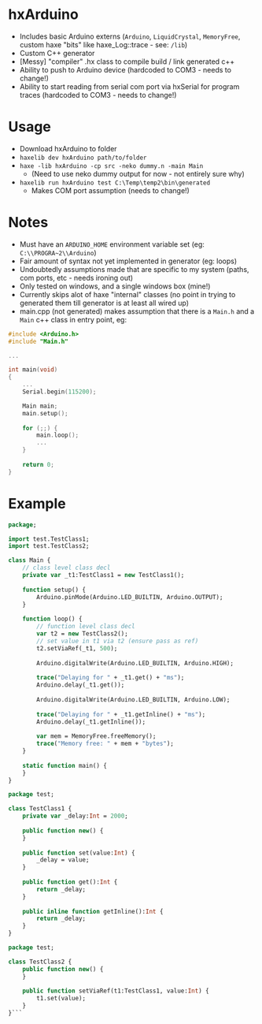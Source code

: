 # hxArduino

* Includes basic Arduino externs (`Arduino`, `LiquidCrystal`, `MemoryFree`, custom haxe "bits" like haxe_Log::trace - see: `/lib`)
* Custom C++ generator 
* [Messy] "compiler" .hx class to compile build / link generated c++
* Ability to push to Arduino device (hardcoded to COM3 - needs to change!)
* Ability to start reading from serial com port via hxSerial for program traces (hardcoded to COM3 - needs to change!)

# Usage
* Download hxArduino to folder
* `haxelib dev hxArduino path/to/folder`
* `haxe -lib hxArduino -cp src -neko dummy.n -main Main`
	* (Need to use neko dummy output for now - not entirely sure why)
* `haxelib run hxArduino test C:\Temp\temp2\bin\generated`
	* Makes COM port assumption (needs to change!)   

# Notes
* Must have an `ARDUINO_HOME` environment variable set (eg: `C:\\PROGRA~2\\Arduino`)
* Fair amount of syntax not yet implemented in generator (eg: loops)
* Undoubtedly assumptions made that are specific to my system (paths, com ports, etc - needs ironing out)
* Only tested on windows, and a single windows box (mine!)
* Currently skips alot of haxe "internal" classes (no point in trying to generated them till generator is at least all wired up)
* main.cpp (not generated) makes assumption that there is a `Main.h` and a `Main` c++ class in entry point, eg:

```cpp
#include <Arduino.h>
#include "Main.h" 

...

int main(void)
{
	...
    Serial.begin(115200);

    Main main;
	main.setup();
    
	for (;;) {
		main.loop();
		...
	}
        
	return 0;
}
```

# Example

```haxe
package;

import test.TestClass1;
import test.TestClass2;

class Main {
    // class level class decl
    private var _t1:TestClass1 = new TestClass1();
    
    function setup() {
        Arduino.pinMode(Arduino.LED_BUILTIN, Arduino.OUTPUT);
    }
    
    function loop() {
        // function level class decl
        var t2 = new TestClass2();
        // set value in t1 via t2 (ensure pass as ref)
        t2.setViaRef(_t1, 500);
        
        Arduino.digitalWrite(Arduino.LED_BUILTIN, Arduino.HIGH);
        
        trace("Delaying for " + _t1.get() + "ms");
        Arduino.delay(_t1.get());
        
        Arduino.digitalWrite(Arduino.LED_BUILTIN, Arduino.LOW);
        
        trace("Delaying for " + _t1.getInline() + "ms");
        Arduino.delay(_t1.getInline());
        
        var mem = MemoryFree.freeMemory();
        trace("Memory free: " + mem + "bytes");        
    }
    
	static function main() {
	}
}
```

```haxe
package test;

class TestClass1 {
    private var _delay:Int = 2000;
    
    public function new() {
    }
    
    public function set(value:Int) {
        _delay = value;
    }
    
    public function get():Int {
        return _delay;
    }
    
    public inline function getInline():Int {
        return _delay;
    }
}
```

```haxe
package test;

class TestClass2 {
    public function new() {
    }
    
    public function setViaRef(t1:TestClass1, value:Int) {
        t1.set(value);
    }
}```
